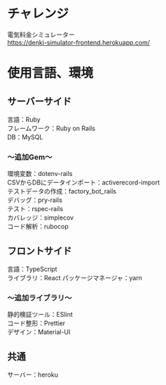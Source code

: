 # チャレンジ
電気料金シミュレーター  
https://denki-simulator-frontend.herokuapp.com/

# 使用言語、環境
## サーバーサイド
言語：Ruby  
フレームワーク：Ruby on Rails  
DB：MySQL  

### 〜追加Gem〜
環境変数：dotenv-rails  
CSVからDBにデータインポート：activerecord-import  
テストデータの作成：factory_bot_rails  
デバッグ：pry-rails  
テスト：rspec-rails  
カバレッジ：simplecov  
コード解析：rubocop

## フロントサイド
言語：TypeScript  
ライブラリ：React
パッケージマネージャ：yarn

### 〜追加ライブラリ〜
静的検証ツール：ESlint  
コード整形：Prettier  
デザイン：Material-UI  

## 共通
サーバー：heroku
